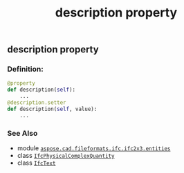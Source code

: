 ﻿---
title: description property
second_title: Aspose.CAD for Python via .NET API References
description: 
type: docs
weight: 40
url: /python-net/aspose.cad.fileformats.ifc.ifc2x3.entities/ifcphysicalcomplexquantity/description/
is_root: false
---

## description property

### Definition:
```python
@property
def description(self):
    ...
@description.setter
def description(self, value):
    ...
```

### See Also
* module [`aspose.cad.fileformats.ifc.ifc2x3.entities`](../../)
* class [`IfcPhysicalComplexQuantity`](/cad/python-net/aspose.cad.fileformats.ifc.ifc2x3.entities/ifcphysicalcomplexquantity)
* class [`IfcText`](/cad/python-net/aspose.cad.fileformats.ifc.ifc2x3.types/ifctext)
